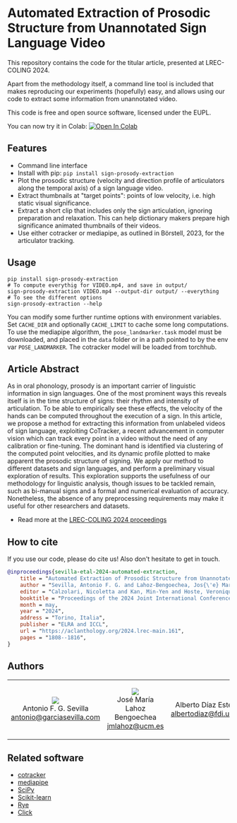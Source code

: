 # Automated Extraction of Prosodic Structure from Unannotated Sign Language Video

This repository contains the code for the titular article, presented at
LREC-COLING 2024.

Apart from the methodology itself, a command line tool is included that makes
reproducing our experiments (hopefully) easy, and allows using our code to
extract some information from unannotated video.

This code is free and open source software, licensed under the EUPL.

You can now try it in Colab:
[![Open In Colab](https://colab.research.google.com/assets/colab-badge.svg)](https://colab.research.google.com/github/agarsev/sign-prosody-extraction/blob/main/sign_prosody_extraction.ipynb)

## Features

- Command line interface
- Install with pip: `pip install sign-prosody-extraction`
- Plot the prosodic structure (velocity and direction profile of articulators
    along the temporal axis) of a sign language video.
- Extract thumbnails at "target points": points of low velocity, i.e. high
    static visual significance.
- Extract a short clip that includes only the sign articulation, ignoring
    preparation and relaxation. This can help dictionary makers prepare high
    significance animated thumbnails of their videos.
- Use either cotracker or mediapipe, as outlined in Börstell, 2023, for the
    articulator tracking.

## Usage

    pip install sign-prosody-extraction
    # To compute everythig for VIDEO.mp4, and save in output/
    sign-prosody-extraction VIDEO.mp4 --output-dir output/ --everything
    # To see the different options
    sign-prosody-extraction --help

You can modify some further runtime options with environment variables. Set
`CACHE_DIR` and optionally `CACHE_LIMIT` to cache some long computations.
To use the mediapipe algorithm, the `pose_landmarker.task` model must be
downloaded, and placed in the `data` folder or in a path pointed to by the env
var `POSE_LANDMARKER`. The cotracker model will be loaded from torchhub.

## Article Abstract

As in oral phonology, prosody is an important carrier of linguistic information
in sign languages. One of the most prominent ways this reveals itself is in the
time structure of signs: their rhythm and intensity of articulation. To be able
to empirically see these effects, the velocity of the hands can be computed
throughout the execution of a sign. In this article, we propose a method for
extracting this information from unlabeled videos of sign language, exploiting
CoTracker, a recent advancement in computer vision which can track every point
in a video without the need of any calibration or fine-tuning. The dominant hand
is identified via clustering of the computed point velocities, and its dynamic
profile plotted to make apparent the prosodic structure of signing. We apply our
method to different datasets and sign languages, and perform a preliminary
visual exploration of results. This exploration supports the usefulness of our
methodology for linguistic analysis, though issues to be tackled remain, such as
bi-manual signs and a formal and numerical evaluation of accuracy. Nonetheless,
the absence of any preprocessing requirements may make it useful for other
researchers and datasets.

- Read more at the [LREC-COLING 2024 proceedings](https://aclanthology.org/2024.lrec-main.161/)

## How to cite

If you use our code, please do cite us! Also don't hesitate to get in touch.

```bibtex
@inproceedings{sevilla-etal-2024-automated-extraction,
    title = "Automated Extraction of Prosodic Structure from Unannotated Sign Language Video",
    author = "Sevilla, Antonio F. G. and Lahoz-Bengoechea, Jos{\'e} Mar{\'\i}a and Diaz, Alberto",
    editor = "Calzolari, Nicoletta and Kan, Min-Yen and Hoste, Veronique and Lenci, Alessandro and Sakti, Sakriani and Xue, Nianwen",
    booktitle = "Proceedings of the 2024 Joint International Conference on Computational Linguistics, Language Resources and Evaluation (LREC-COLING 2024)",
    month = may,
    year = "2024",
    address = "Torino, Italia",
    publisher = "ELRA and ICCL",
    url = "https://aclanthology.org/2024.lrec-main.161",
    pages = "1808--1816",
}
```

## Authors

<table>
<tr><td align="center">

[![](https://github.com/agarsev.png?size=100)](https://github.com/agarsev) <br>
Antonio F. G. Sevilla <br>
<antonio@garciasevilla.com>

</td><td align="center">

[![](https://github.com/jmlahoz.png?size=100)](https://github.com/jmlahoz) <br>
José María Lahoz Bengoechea <br>
<jmlahoz@ucm.es>

</td><td align="center">

Alberto Díaz Esteban <br>
<albertodiaz@fdi.ucm.es>

</td></tr>
</table>

## Related software

- [cotracker](https://github.com/facebookresearch/co-tracker)
- [mediapipe](https://github.com/google/mediapipe)
- [SciPy](https://github.com/scipy/scipy)
- [Scikit-learn](https://github.com/scikit-learn/scikit-learn)
- [Rye](https://github.com/astral-sh/rye)
- [Click](https://github.com/pallets/click/)
